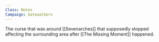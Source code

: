 ```yaml
---
Class: Notes
Campaign: Gatewalkers
---
```

The curse that was around [[Sevenarches]] that supposedly stopped affecting the surrounding area after [[The Missing Moment]] happened.